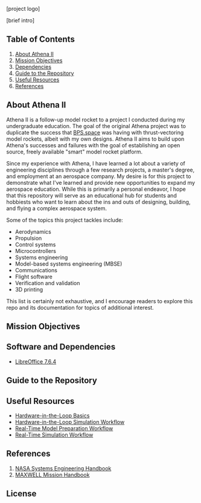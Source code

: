 [project logo]

[brief intro]

## Table of Contents
1. [About Athena II](##AboutAthenaII)
2. [Mission Objectives](##MissionObjectives)
3. [Dependencies](##Dependencies)
4. [Guide to the Repository](##GuidetotheRepository)
5. [Useful Resources](##UsefulResources)
6. [References](##References)

## About Athena II
Athena II is a follow-up model rocket to a project I conducted during my undergraduate education. The goal of the original Athena project was to duplicate the success that [BPS.space](https://www.youtube.com/@BPSspace) was having with thrust-vectoring model rockets, albeit with my own designs. Athena II aims to build upon Athena's successes and failures with the goal of establishing an open source, freely available "smart" model rocket platform.

Since my experience with Athena, I have learned a lot about a variety of engineering disciplines through a few research projects, a master's degree, and employment at an aerospace company. My desire is for this project to demonstrate what I've learned and provide new opportunities to expand my aerospace education. While this is primarily a personal endeavor, I hope that this repository will serve as an educational hub for students and hobbiests who want to learn about the ins and outs of designing, building, and flying a complex aerospace system.

Some of the topics this project tackles include:
* Aerodynamics
* Propulsion
* Control systems
* Microcontrollers
* Systems engineering
* Model-based systems engineering (MBSE)
* Communications
* Flight software
* Verification and validation
* 3D printing

This list is certainly not exhaustive, and I encourage readers to explore this repo and its documentation for topics of additional interest.

## Mission Objectives

## Software and Dependencies
* [LibreOffice 7.6.4](https://www.libreoffice.org/download/download-libreoffice/)

## Guide to the Repository

## Useful Resources
* [Hardware-in-the-Loop Basics](https://www.mathworks.com/help/simscape/ug/what-is-hardware-in-the-loop-simulation.html)
* [Hardware-in-the-Loop Simulation Workflow](https://www.mathworks.com/help/simscape/ug/hardware-in-the-loop-simulation-workflow.html)
* [Real-Time Model Preparation Workflow](https://www.mathworks.com/help/simscape/ug/real-time-model-preparation-workflow.html)
* [Real-Time Simulation Workflow](https://www.mathworks.com/help/simscape/ug/real-time-simulation-workflow.html)

## References
1. [NASA Systems Engineering Handbook](https://www.google.com/url?sa=t&rct=j&q=&esrc=s&source=web&cd=&cad=rja&uact=8&ved=2ahUKEwjY-u6-u4aEAxW_FVkFHeRRCXAQFnoECBMQAQ&url=https%3A%2F%2Fwww.nasa.gov%2Fwp-content%2Fuploads%2F2018%2F09%2Fnasa_systems_engineering_handbook_0.pdf&usg=AOvVaw0eskRV9DfrV5aF7gSrMHAm&opi=89978449)
2. [MAXWELL Mission Handbook](https://www.google.com/url?sa=t&rct=j&q=&esrc=s&source=web&cd=&cad=rja&uact=8&ved=2ahUKEwjNq9jdu4aEAxW8FFkFHW76AYIQFnoECBIQAQ&url=https%3A%2F%2Fs3vi.ndc.nasa.gov%2Fssri-kb%2Fstatic%2Fresources%2Fmaxwell_mission_handbook_released.pdf&usg=AOvVaw0nc03ByIcyxnySIYTmXcji&opi=89978449)

## License
